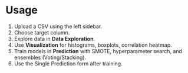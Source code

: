 
# Usage

1. Upload a CSV using the left sidebar.
2. Choose target column.
3. Explore data in **Data Exploration**.
4. Use **Visualization** for histograms, boxplots, correlation heatmap.
5. Train models in **Prediction** with SMOTE, hyperparameter search, and ensembles (Voting/Stacking).
6. Use the Single Prediction form after training.

